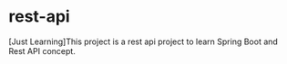 # rest-api
 [Just Learning]This project is a rest api project to learn Spring Boot and Rest API concept.
